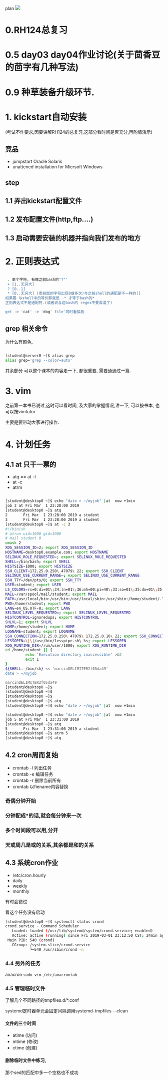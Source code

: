 plan
![](res/plan.png)

# 0.RH124总复习

# 0.5 day03 day04作业讨论(关于茴香豆的茴字有几种写法)

# 0.9 种草装备升级环节.

# 1. kickstart自动安装
(考试不作要求,因要讲解RH124的总复习,这部分看时间是否充分,再酌情演示)

## 竞品
- jumpstart Oracle Solaris
- unattened installation for Micrsoft Windows
## step
## 1.1 弄出kickstart配置文件
## 1.2 发布配置文件(http,ftp....)
## 1.3 启动需要安装的机器并指向我们发布的地方


# 2. 正则表达式

```bash

 . 单个字符, 有像之前bash的"?"'
 + [1..无穷大]
 ? [0..1]
 * [0..无穷大] (表前面的字符出现0或多次)与之前shell的通配是不一样的[]
如果要 与shell中的等价那就是 .* 才等于bash的*
正则表达式不是通配符.(或者说与这bash的 regex不要弄混了)

get -e 'cat' -e 'dog' file`同时看猫狗

```
## grep 相关命令
为什么有颜色,
```bash

[student@server0 ~]$ alias grep
alias grep='grep --color=auto'

```



其余部分 
可以整个课本的内容走一下, 都很重要, 需要通通过一篇.

# 3. vim
之前第一本书已说过,这时可以看时间, 及大家的掌握情况,讲一下,
可以按书本, 也可以按vimtutor

主要是要带动大家进行操作.




# 4. 计划任务

## 4.1 at 只干一票的
- atq == at -l
- at -c <number>
- atrm


```bash

[student@desktop0 ~]$ echo "date > ~/myjob" |at  now +1min
job 3 at Fri Mar  1 23:28:00 2019
[student@desktop0 ~]$ atq
2       Fri Mar  1 23:28:00 2019 a student
3       Fri Mar  1 23:28:00 2019 a student
[student@desktop0 ~]$ at -c 3
#!/bin/sh
# atrun uid=1000 gid=1000
# mail student 0
umask 2
XDG_SESSION_ID=2; export XDG_SESSION_ID
HOSTNAME=desktop0.example.com; export HOSTNAME
SELINUX_ROLE_REQUESTED=; export SELINUX_ROLE_REQUESTED
SHELL=/bin/bash; export SHELL
HISTSIZE=1000; export HISTSIZE
SSH_CLIENT=172.25.0.250\ 47079\ 22; export SSH_CLIENT
SELINUX_USE_CURRENT_RANGE=; export SELINUX_USE_CURRENT_RANGE
SSH_TTY=/dev/pts/0; export SSH_TTY
USER=student; export USER
LS_COLORS=rs=0:di=01\;34:ln=01\;36:mh=00:pi=40\;33:so=01\;35:do=01\;35:bd=40\;33\;01:cd=40\;33\;01:or=40\;31\;01:mi=01\;05\;37\;41:su=37\;41:sg=30\;43:ca=30\;41:tw=30\;42:ow=34\;42:st=37\;44:ex=01\;32:\*.tar=01\;31:\*.tgz=01\;31:\*.arc=01\;31:\*.arj=01\;31:\*.taz=01\;31:\*.lha=01\;31:\*.lz4=01\;31:\*.lzh=01\;31:\*.lzma=01\;31:\*.tlz=01\;31:\*.txz=01\;31:\*.tzo=01\;31:\*.t7z=01\;31:\*.zip=01\;31:\*.z=01\;31:\*.Z=01\;31:\*.dz=01\;31:\*.gz=01\;31:\*.lrz=01\;31:\*.lz=01\;31:\*.lzo=01\;31:\*.xz=01\;31:\*.bz2=01\;31:\*.bz=01\;31:\*.tbz=01\;31:\*.tbz2=01\;31:\*.tz=01\;31:\*.deb=01\;31:\*.rpm=01\;31:\*.jar=01\;31:\*.war=01\;31:\*.ear=01\;31:\*.sar=01\;31:\*.rar=01\;31:\*.alz=01\;31:\*.ace=01\;31:\*.zoo=01\;31:\*.cpio=01\;31:\*.7z=01\;31:\*.rz=01\;31:\*.cab=01\;31:\*.jpg=01\;35:\*.jpeg=01\;35:\*.gif=01\;35:\*.bmp=01\;35:\*.pbm=01\;35:\*.pgm=01\;35:\*.ppm=01\;35:\*.tga=01\;35:\*.xbm=01\;35:\*.xpm=01\;35:\*.tif=01\;35:\*.tiff=01\;35:\*.png=01\;35:\*.svg=01\;35:\*.svgz=01\;35:\*.mng=01\;35:\*.pcx=01\;35:\*.mov=01\;35:\*.mpg=01\;35:\*.mpeg=01\;35:\*.m2v=01\;35:\*.mkv=01\;35:\*.webm=01\;35:\*.ogm=01\;35:\*.mp4=01\;35:\*.m4v=01\;35:\*.mp4v=01\;35:\*.vob=01\;35:\*.qt=01\;35:\*.nuv=01\;35:\*.wmv=01\;35:\*.asf=01\;35:\*.rm=01\;35:\*.rmvb=01\;35:\*.flc=01\;35:\*.avi=01\;35:\*.fli=01\;35:\*.flv=01\;35:\*.gl=01\;35:\*.dl=01\;35:\*.xcf=01\;35:\*.xwd=01\;35:\*.yuv=01\;35:\*.cgm=01\;35:\*.emf=01\;35:\*.axv=01\;35:\*.anx=01\;35:\*.ogv=01\;35:\*.ogx=01\;35:\*.aac=01\;36:\*.au=01\;36:\*.flac=01\;36:\*.mid=01\;36:\*.midi=01\;36:\*.mka=01\;36:\*.mp3=01\;36:\*.mpc=01\;36:\*.ogg=01\;36:\*.ra=01\;36:\*.wav=01\;36:\*.axa=01\;36:\*.oga=01\;36:\*.spx=01\;36:\*.xspf=01\;36:; export LS_COLORS
MAIL=/var/spool/mail/student; export MAIL
PATH=/usr/local/bin:/usr/bin:/usr/local/sbin:/usr/sbin:/home/student/.local/bin:/home/student/bin; export PATH
PWD=/home/student; export PWD
LANG=en_US.UTF-8; export LANG
SELINUX_LEVEL_REQUESTED=; export SELINUX_LEVEL_REQUESTED
HISTCONTROL=ignoredups; export HISTCONTROL
SHLVL=1; export SHLVL
HOME=/home/student; export HOME
LOGNAME=student; export LOGNAME
SSH_CONNECTION=172.25.0.250\ 47079\ 172.25.0.10\ 22; export SSH_CONNECTION
LESSOPEN=\|\|/usr/bin/lesspipe.sh\ %s; export LESSOPEN
XDG_RUNTIME_DIR=/run/user/1000; export XDG_RUNTIME_DIR
cd /home/student || {
         echo 'Execution directory inaccessible' >&2
         exit 1
}
${SHELL:-/bin/sh} << 'marcinDELIMITER2f05da49'
date > ~/myjob

marcinDELIMITER2f05da49
[student@desktop0 ~]$
[student@desktop0 ~]$
[student@desktop0 ~]$
[student@desktop0 ~]$ atq
[student@desktop0 ~]$ echo "date > ~/myjob" |at  now +1min

[student@desktop0 ~]$ echo "date > ~/myjob" |at  now +1min
job 5 at Fri Mar  1 23:31:00 2019
[student@desktop0 ~]$ atq
5       Fri Mar  1 23:31:00 2019 a student
[student@desktop0 ~]$ atrm 5
[student@desktop0 ~]$ atq

```


## 4.2 cron周而复始
- crontab -l 列出任务
- crontab -e 编辑任务 
- crontab -r 删除当前所有
- crontab <filename> 以fiename内容替换


### 奇偶分钟开始
### 分钟配成*的话,就会每分钟来一次
### 多个时间段可以用,分开
### 天或周几是或的关系,其余都是和的关系


## 4.3 系统cron作业
- /etc/cron.hourly
- daily
- weekly
- monthly


有时会错过

看这个任务没有启动
```bash
[student@desktop0 ~]$ systemctl status crond
crond.service - Command Scheduler
   Loaded: loaded (/usr/lib/systemd/system/crond.service; enabled)
   Active: active (running) since Fri 2019-03-01 23:12:50 CST; 24min ago
 Main PID: 540 (crond)
   CGroup: /system.slice/crond.service
           └─540 /usr/sbin/crond -n
```

### 4.4 另外的任务
anacron
 `sudo vim /etc/anacrontab`
 
 
### 4.5 管理临时文件

了解几个不同路径的tmpfiles.d/*.conf


systemd定时器单元会固定间隔调用systemd-tmpfiles --clean


#### 文件的三个时间

- atime (访问)
- mtime (修改)
- ctime (创建)

#### 删除临时文件中练习,
 那个sed的匹配中多一个空格也不成功
 

